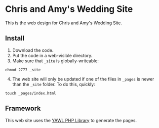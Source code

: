 Chris and Amy's Wedding Site
============================

This is the web design for Chris and Amy's Wedding Site.

Install
-------

1. Download the code.
2. Put the code in a web-visible directory.
3. Make sure that `_site` is globally-writeable:
  ```
  chmod 2777 _site
  ```
4. The web site will only be updated if one of the files in `_pages` is newer than the `_site` folder.
   To do this, quickly:
  ```
  touch _pages/index.html
  ```

Framework
---------

This web site uses the [YAWL PHP Library](http://github.com/ianli/yawl/) to generate the pages.